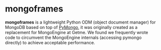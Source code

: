 # mongoframes

**mongoframes** is a lightweight Python ODM (object document manager) for
MongoDB based on top of
[PyMongo](https://api.mongodb.org/python/current/), it was originally
created as a replacement for MongoEngine at Getme. We found we frequently wrote
code to circumvent the MongoEngine internals (accessing pymongo directly) to
achieve acceptable performance.